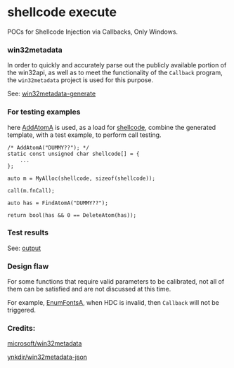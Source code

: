 # shellcode execute
POCs for Shellcode Injection via Callbacks, Only Windows.

### win32metadata
In order to quickly and accurately parse out the publicly available portion of the win32api, as well as to meet the functionality of the `Callback` program, the `win32metadata` project is used for this purpose.

See: [win32metadata-generate](./win32metadata/generate.py)


### For testing examples
here [AddAtomA](https://learn.microsoft.com/windows/win32/api/winbase/nf-winbase-addatoma) is used, as a load for [shellcode](https://github.com/nblog/auto-inject), combine the generated template, with a test example, to perform call testing.
```
/* AddAtomA("DUMMY??"); */
static const unsigned char shellcode[] = {
    ...
};

auto m = MyAlloc(shellcode, sizeof(shellcode));

call(m.fnCall);

auto has = FindAtomA("DUMMY??");

return bool(has && 0 == DeleteAtom(has));
```


### Test results
See: [output](./out.log)


### Design flaw
For some functions that require valid parameters to be calibrated, not all of them can be satisfied and are not discussed at this time.

For example, [EnumFontsA](https://learn.microsoft.com/windows/win32/api/wingdi/nf-wingdi-enumfontsa), when HDC is invalid, then `Callback` will not be triggered.


### Credits:
[microsoft/win32metadata](https://github.com/microsoft/win32metadata)

[ynkdir/win32metadata-json](https://github.com/ynkdir/py-win32more/raw/main/win32generator/resources/metadata/Windows.Win32.json.xz)

